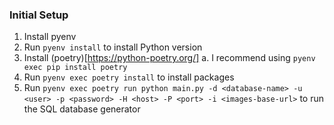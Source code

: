 ### Initial Setup
1. Install pyenv
2. Run `pyenv install` to install Python version
2. Install (poetry)[https://python-poetry.org/]
    a. I recommend using `pyenv exec pip install poetry`
3. Run `pyenv exec poetry install` to install packages
4. Run `pyenv exec poetry run python main.py -d <database-name> -u <user> -p <password> -H <host> -P <port> -i <images-base-url>` to run the SQL database generator